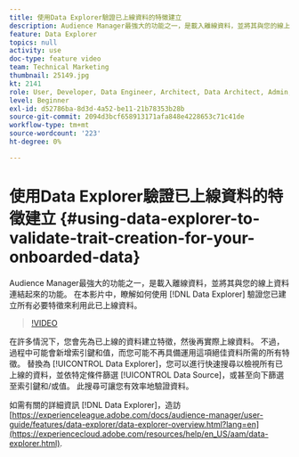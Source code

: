 ```yaml
---
title: 使用Data Explorer驗證已上線資料的特徵建立
description: Audience Manager最強大的功能之一，是載入離線資料，並將其與您的線上資料連結起來的功能。 在本影片中，瞭解如何使用Data Explorer來驗證您是否已建立所有必要特徵，以便運用這些已上線的資料。
feature: Data Explorer
topics: null
activity: use
doc-type: feature video
team: Technical Marketing
thumbnail: 25149.jpg
kt: 2141
role: User, Developer, Data Engineer, Architect, Data Architect, Admin, Leader
level: Beginner
exl-id: d52786ba-8d3d-4a52-be11-21b78353b28b
source-git-commit: 2094d3bcf658913171afa848e4228653c71c41de
workflow-type: tm+mt
source-wordcount: '223'
ht-degree: 0%

---
```


# 使用Data Explorer驗證已上線資料的特徵建立 {#using-data-explorer-to-validate-trait-creation-for-your-onboarded-data}

Audience Manager最強大的功能之一，是載入離線資料，並將其與您的線上資料連結起來的功能。 在本影片中，瞭解如何使用 [!DNL Data Explorer] 驗證您已建立所有必要特徵來利用此已上線資料。

>[!VIDEO](https://video.tv.adobe.com/v/25149/?quality=12)

在許多情況下，您會先為已上線的資料建立特徵，然後再實際上線資料。 不過，過程中可能會新增索引鍵和值，而您可能不再具備運用這項絕佳資料所需的所有特徵。 替換為 [!UICONTROL Data Explorer]，您可以進行快速搜尋以檢視所有已上線的資料，並依特定條件篩選 [!UICONTROL Data Source]，或甚至向下篩選至索引鍵和/或值。 此搜尋可讓您有效率地驗證資料。

如需有關的詳細資訊 [!DNL Data Explorer]，造訪 [https://experienceleague.adobe.com/docs/audience-manager/user-guide/features/data-explorer/data-explorer-overview.html?lang=en](https://experiencecloud.adobe.com/resources/help/en_US/aam/data-explorer.html).

